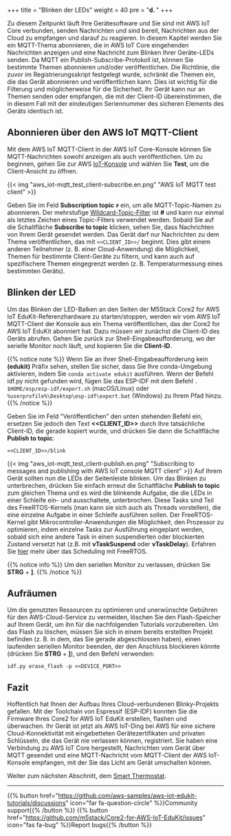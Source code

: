+++
title = "Blinken der LEDs"
weight = 40
pre = "<b>d. </b>"
+++

Zu diesem Zeitpunkt läuft Ihre Gerätesoftware und Sie sind mit AWS IoT Core verbunden, senden Nachrichten und sind bereit, Nachrichten aus der Cloud zu empfangen und darauf zu reagieren. In diesem Kapitel werden Sie ein MQTT-Thema abonnieren, die in AWS IoT Core eingehenden Nachrichten anzeigen und eine Nachricht zum Blinken Ihrer Geräte-LEDs senden. Da MQTT ein Publish-Subscribe-Protokoll ist, können Sie bestimmte Themen abonnieren und/oder veröffentlichen. Die Richtlinie, die zuvor im Registrierungsskript festgelegt wurde, schränkt die Themen ein, die das Gerät abonnieren und veröffentlichen kann. Dies ist wichtig für die Filterung und möglicherweise für die Sicherheit. Ihr Gerät kann nur an Themen senden oder empfangen, die mit der Client-ID übereinstimmen, die in diesem Fall mit der eindeutigen Seriennummer des sicheren Elements des Geräts identisch ist.

## Abonnieren über den AWS IoT MQTT-Client
Mit dem AWS IoT MQTT-Client in der AWS IoT Core-Konsole können Sie MQTT-Nachrichten sowohl anzeigen als auch veröffentlichen. Um zu beginnen, gehen Sie zur AWS [IoT-Konsole](https://us-west-2.console.aws.amazon.com/iot/home?region=us-west-2#/) und wählen Sie **Test**, um die Client-Ansicht zu öffnen.

{{< img "aws_iot-mqtt_test_client-subscribe.en.png" "AWS IoT MQTT test client" >}}

Geben Sie im Feld **Subscription topic** `#` ein, um alle MQTT-Topic-Namen zu abonnieren. Der mehrstufige [Wildcard-Topic-Filter](https://docs.aws.amazon.com/iot/latest/developerguide/topics.html#topicfilters) ist **#** und kann nur einmal als letztes Zeichen eines Topic-Filters verwendet werden. Sobald Sie auf die Schaltfläche **Subscribe to topic** klicken, sehen Sie, dass Nachrichten von Ihrem Gerät gesendet werden. Das Gerät darf nur Nachrichten zu dem Thema veröffentlichen, das mit `<<CLIENT_ID>>/` beginnt. Dies gibt einem anderen Teilnehmer (z. B. einer Cloud-Anwendung) die Möglichkeit, Themen für bestimmte Client-Geräte zu filtern, und kann auch auf spezifischere Themen eingegrenzt werden (z. B. Temperaturmessung eines bestimmten Geräts).

## Blinken der LED
Um das Blinken der LED-Balken an den Seiten der M5Stack Core2 for AWS IoT EduKit-Referenzhardware zu starten/stoppen, werden wir vom AWS IoT MQTT-Client der Konsole aus ein Thema veröffentlichen, das der Core2 for AWS IoT EduKit abonniert hat. Dazu müssen wir zunächst die Client-ID des Geräts abrufen. Gehen Sie zurück zur Shell-Eingabeaufforderung, wo der serielle Monitor noch läuft, und kopieren Sie die **Client-ID**.

{{% notice note %}}
Wenn Sie an Ihrer Shell-Eingabeaufforderung kein **(edukit)** Präfix sehen, stellen Sie sicher, dass Sie Ihre conda-Umgebung aktivieren, indem Sie `conda activate edukit` ausführen. Wenn der Befehl idf.py nicht gefunden wird, fügen Sie das ESP-IDF mit dem Befehl `. $HOME/esp/esp-idf/export.sh` (macOS/Linux) oder `%userprofile%\Desktop\esp-idf\export.bat` (Windows) zu Ihrem Pfad hinzu.
{{% /notice %}}

Geben Sie im Feld "Veröffentlichen" den unten stehenden Befehl ein, ersetzen Sie jedoch den Text **<<CLIENT_ID>>** durch Ihre tatsächliche Client-ID, die gerade kopiert wurde, und drücken Sie dann die Schaltfläche **Publish to topic**:
```
<<CLIENT_ID>>/blink
```
{{< img "aws_iot-mqtt_test_client-publish.en.png" "Subscribing to messages and publishing with AWS IoT console MQTT client" >}}
Auf Ihrem Gerät sollten nun die LEDs der Seitenleiste blinken. Um das Blinken zu unterbrechen, drücken Sie einfach erneut die Schaltfläche **Publish to topic** zum gleichen Thema und es wird die blinkende Aufgabe, die die LEDs in einer Schleife ein- und ausschaltete, unterbrochen. Diese Tasks sind Teil des FreeRTOS-Kernels (man kann sie sich auch als Threads vorstellen), die eine einzelne Aufgabe in einer Schleife ausführen sollen. Der FreeRTOS-Kernel gibt Mikrocontroller-Anwendungen die Möglichkeit, den Prozessor zu optimieren, indem einzelne Tasks zur Ausführung eingeplant werden, sobald sich eine andere Task in einen suspendierten oder blockierten Zustand versetzt hat (z.B. mit **vTaskSuspend** oder **vTaskDelay**). Erfahren Sie [hier](https://www.freertos.org/implementation/a00005.html) mehr über das Scheduling mit FreeRTOS.

{{% notice info %}}
Um den seriellen Monitor zu verlassen, drücken Sie **STRG** + **]**.
{{% /notice %}}

## Aufräumen
Um die genutzten Ressourcen zu optimieren und unerwünschte Gebühren für den AWS-Cloud-Service zu vermeiden, löschen Sie den Flash-Speicher auf Ihrem Gerät, um ihn für die nachfolgenden Tutorials vorzubereiten. Um das Flash zu löschen, müssen Sie sich in einem bereits erstellten Projekt befinden (z. B. in dem, das Sie gerade abgeschlossen haben), einen laufenden seriellen Monitor beenden, der den Anschluss blockieren könnte (drücken Sie **STRG** + **]**), und den Befehl verwenden:

```
idf.py erase_flash -p <<DEVICE_PORT>>
```

## Fazit
Hoffentlich hat Ihnen der Aufbau Ihres Cloud-verbundenen Blinky-Projekts gefallen. Mit der Toolchain von Espressif (ESP-IDF) konnten Sie die Firmware Ihres Core2 for AWS IoT EduKit erstellen, flashen und überwachen. Ihr Gerät ist jetzt als AWS IoT-Ding bei AWS für eine sichere Cloud-Konnektivität mit eingebetteten Gerätezertifikaten und privaten Schlüsseln, die das Gerät nie verlassen können, registriert. Sie haben eine Verbindung zu AWS IoT Core hergestellt, Nachrichten vom Gerät über MQTT gesendet und eine MQTT-Nachricht vom MQTT-Client der AWS IoT-Konsole empfangen, mit der Sie das Licht am Gerät umschalten können.


Weiter zum nächsten Abschnitt, dem [Smart Thermostat](/de/smart-thermostat.html).

---
{{% button href="https://github.com/aws-samples/aws-iot-edukit-tutorials/discussions" icon="far fa-question-circle" %}}Community support{{% /button %}} {{% button href="https://github.com/m5stack/Core2-for-AWS-IoT-EduKit/issues" icon="fas fa-bug" %}}Report bugs{{% /button %}}